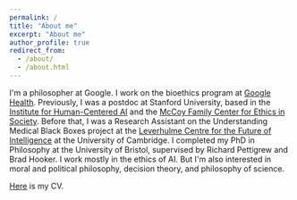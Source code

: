 ```yaml
---
permalink: /
title: "About me"
excerpt: "About me"
author_profile: true
redirect_from: 
  - /about/
  - /about.html
---
```


I'm a philosopher at Google. I work on the bioethics program at [Google Health](https://health.google/). Previously, I was a postdoc at Stanford University, based in the [Institute for Human-Centered AI](https://hai.stanford.edu/) and the [McCoy Family Center for Ethics in Society](https://ethicsinsociety.stanford.edu/). Before that, I was a Research Assistant on the Understanding Medical Black Boxes project at the [Leverhulme Centre for the Future of Intelligence](http://lcfi.ac.uk/) at the University of Cambridge. I completed my PhD in Philosophy at the University of Bristol, supervised by Richard Pettigrew and Brad Hooker. I work mostly in the ethics of AI. But I'm also interested in moral and political philosophy, decision theory, and philosophy of science.

[Here](https://geoffkeeling.github.io/files/CV.pdf) is my CV.




